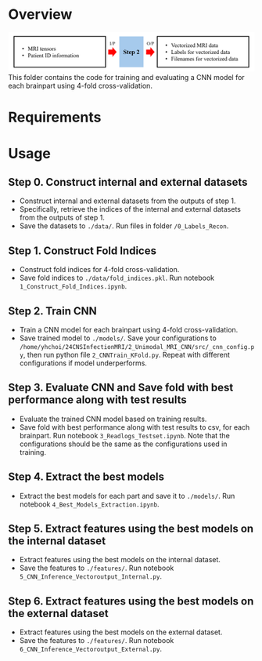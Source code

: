 # Overview
![](/_images/Step_2.png)
This folder contains the code for training and evaluating a CNN model for each brainpart using 4-fold cross-validation.

# Requirements

# Usage

## Step 0. Construct internal and external datasets
- Construct internal and external datasets from the outputs of step 1.
- Specifically, retrieve the indices of the internal and external datasets from the outputs of step 1.
- Save the datasets to `./data/`.
Run files in folder `/0_Labels_Recon`.

## Step 1. Construct Fold Indices
- Construct fold indices for 4-fold cross-validation.
- Save fold indices to `./data/fold_indices.pkl`.
Run notebook `1_Construct_Fold_Indices.ipynb`.

## Step 2. Train CNN
- Train a CNN model for each brainpart using 4-fold cross-validation.
- Save trained model to `./models/`.
Save your configurations to `/home/yhchoi/24CNSInfectionMRI/2_Unimodal_MRI_CNN/src/_cnn_config.py`, then run python file `2_CNNTrain_KFold.py`. Repeat with different configurations if model underperforms.

## Step 3. Evaluate CNN and Save fold with best performance along with test results
- Evaluate the trained CNN model based on training results.
- Save fold with best performance along with test results to csv, for each brainpart.
Run notebook `3_Readlogs_Testset.ipynb`. Note that the configurations should be the same as the configurations used in training.

## Step 4. Extract the best models
- Extract the best models for each part and save it to `./models/`.
Run notebook `4_Best_Models_Extraction.ipynb`.

## Step 5. Extract features using the best models on the internal dataset
- Extract features using the best models on the internal dataset.
- Save the features to `./features/`.
Run notebook `5_CNN_Inference_Vectoroutput_Internal.py`.

## Step 6. Extract features using the best models on the external dataset
- Extract features using the best models on the external dataset.
- Save the features to `./features/`.
Run notebook `6_CNN_Inference_Vectoroutput_External.py`.